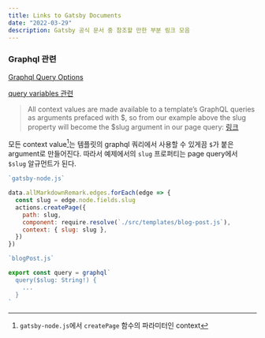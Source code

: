 ```yaml
---
title: Links to Gatsby Documents
date: "2022-03-29"
description: Gatsby 공식 문서 중 참조할 만한 부분 링크 모음
---
```


### Graphql 관련

[Graphql Query Options](https://www.gatsbyjs.com/docs/graphql-reference/)

[query variables 관련](https://www.gatsbyjs.com/docs/how-to/querying-data/page-query/#how-to-add-query-variables-to-a-page-query)

> All context values are made available to a template’s GraphQL queries as arguments prefaced with $, so from our example above the slug property will become the $slug argument in our page query: [링크](https://www.gatsbyjs.com/docs/programmatically-create-pages-from-data/#creating-pages)

모든 context value[^각주1]는 템플릿의 graphql 쿼리에서 사용할 수 있게끔 `$`가 붙은 argument로 만들어진다. 따라서 예제에서의 `slug` 프로퍼티는 page query에서 `$slug` 알규먼트가 된다. 

[^각주1]: `gatsby-node.js`에서 `createPage` 함수의 파라미터인 context

```js
`gatsby-node.js`

data.allMarkdownRemark.edges.forEach(edge => {
  const slug = edge.node.fields.slug
  actions.createPage({
    path: slug,
    component: require.resolve(`./src/templates/blog-post.js`),
    context: { slug: slug },
  })
})

`blogPost.js`

export const query = graphql`
  query($slug: String!) {
    ...
  }
`
```
